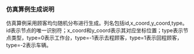 ### 仿真算例生成说明

仿真算例采用顾客均匀随机分布进行生成。列名包括id,x_coord,y_coord,type。id表示节点的唯一识别符；x_coord和y_coord表示其对应坐标位置；type表示节点类型，type=0表示工作台，type=-1表示去程顾客，type=1表示回程顾客，type=-2表示车辆。
